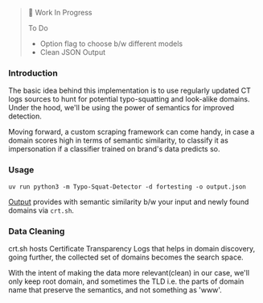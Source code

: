 > 🚧 Work In Progress
>
> To Do
> - Option flag to choose b/w different models
> - Clean JSON Output

### Introduction

The basic idea behind this implementation is to use regularly updated CT logs sources to hunt for potential typo-squatting and look-alike domains. Under the hood, we'll be using the power of semantics for improved detection.

Moving forward, a custom scraping framework can come handy, in case a domain scores high in terms of semantic similarity, to classify it as impersonation if a classifier trained on brand's data predicts so.

### Usage

```commandline
uv run python3 -m Typo-Squat-Detector -d fortesting -o output.json
```

[Output](/Typo-Squat-Detector/output.json) provides with semantic similarity b/w your input and newly found domains via `crt.sh`.

### Data Cleaning

crt.sh hosts Certificate Transparency Logs that helps in domain discovery, going further, the collected set of domains becomes the search space.

With the intent of making the data more relevant(clean) in our case, we'll only keep root domain, and sometimes the TLD i.e. the parts of domain name that preserve the semantics, and not something as 'www'.
